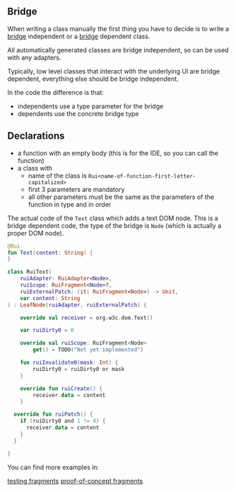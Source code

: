 ## Bridge

When writing a class manually the first thing you have to decide is to write a [bridge](./Internals.md#bridge)
independent or a [bridge](./Internals.md#bridge) dependent class.

All automatically generated classes are bridge independent, so can be used with any adapters.

Typically, low level classes that interact with the underlying UI are bridge dependent, everything else should
be bridge independent.

In the code the difference is that:

- independents use a type parameter for the bridge
- dependents use the concrete bridge type

## Declarations

- a function with an empty body (this is for the IDE, so you can call the function)
- a class with
    - name of the class is `Rui<name-of-function-first-letter-capitalized>`
    - first 3 parameters are mandatory
    - all other parameters must be the same as the parameters of the function in type and in order

The actual code of the `Text` class which adds a text DOM node. This is a bridge dependent code,
the type of the bridge is `Node` (which is actually a proper DOM node).

```kotlin
@Rui
fun Text(content: String) {
}

class RuiText(
    ruiAdapter: RuiAdapter<Node>,
    ruiScope: RuiFragment<Node>?,
    ruiExternalPatch: (it: RuiFragment<Node>) -> Unit,
    var content: String
) : LeafNode(ruiAdapter, ruiExternalPatch) {

    override val receiver = org.w3c.dom.Text()

    var ruiDirty0 = 0

    override val ruiScope: RuiFragment<Node>
        get() = TODO("Not yet implemented")

    fun ruiInvalidate0(mask: Int) {
        ruiDirty0 = ruiDirty0 or mask
    }

    override fun ruiCreate() {
        receiver.data = content
    }

  override fun ruiPatch() {
    if (ruiDirty0 and 1 != 0) {
      receiver.data = content
    }
  }

}
```

You can find more examples in:

[testing fragments](../rui-runtime/src/commonMain/kotlin/hu/simplexion/rui/runtime/testing/fragments.kt)
[proof-of-concept fragments](../rui-runtime/src/commonTest/kotlin/hu/simplexion/rui/runtime/test/manual)

